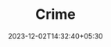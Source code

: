 ---
weight: 999
title: "Crime"
description: ""
icon: "article"
date: "2023-12-02T14:32:40+05:30"
lastmod: "2023-12-02T14:32:40+05:30"
draft: true
toc: true
---